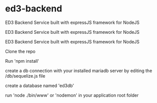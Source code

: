 # ed3-backend
ED3 Backend Service built with expressJS framework for NodeJS


ED3 Backend Service built with expressJS framework for NodeJS

ED3 Backend Service built with expressJS framework for NodeJS

Clone the repo

Run 'npm install'

create a db connection with your installed mariadb server by editing the /db/sequelize.js file

create a database named 'ed3db'

run 'node ./bin/www' or 'nodemon' in your application root folder
